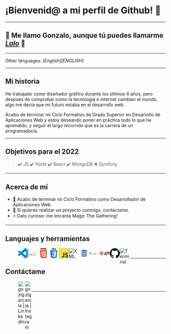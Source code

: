 # ¡Bienvenid@ a mi perfil de Github! 👋
---
## 🐻 Me llamo Gonzalo, aunque tú puedes llamarme <i>[Lalo][linkedin]</i> 🐻
---
Other languages: <i>[English][ENGLISH]</i>

---
## Mi historia
He trabajado como diseñador gráfico durante los últimos 4 años, pero despúes de comprobar como la técnología e internet cambian el mundo, algo me decía que mi futuro estaba en el desarrollo web.

Acabo de terminar mi Ciclo Formativo de Grado Superior en Desarrollo de Aplicaciones Web y estoy deseando poner en práctica todo lo que he aprendido, y seguir el largo recorrido que es la carrera de un programador/a.

---
## Objetivos para el 2022
> ✔️ JS
> ✔️ Node
> ✔️ React
> ✔️ MongoDB
> ❌ Symfony

---
## Acerca de mí
- 🔭 Acabo de terminar mi Ciclo Formativo como Desarrollador de Aplicaciones Web.
- 👯 Si quieres realizar un proyecto conmigo, contáctame.
- ⚡ Dato curioso: me encanta Magic The Gathering!

---

## Languajes y herramientas

> [<img align="left" alt="Visual Studio Code" width="32px" src="https://raw.githubusercontent.com/github/explore/80688e429a7d4ef2fca1e82350fe8e3517d3494d/topics/visual-studio-code/visual-studio-code.png" />][visualstudiocode]
> [<img align="left" alt="MySQL" width="32px" src="https://raw.githubusercontent.com/github/explore/80688e429a7d4ef2fca1e82350fe8e3517d3494d/topics/mysql/mysql.png" />][mysql]
> [<img align="left" alt="HTML5" width="32px" src="https://raw.githubusercontent.com/github/explore/80688e429a7d4ef2fca1e82350fe8e3517d3494d/topics/html/html.png" />][html]
> [<img align="left" alt="CSS3" width="32px" src="https://raw.githubusercontent.com/github/explore/80688e429a7d4ef2fca1e82350fe8e3517d3494d/topics/css/css.png" />][css]
> [<img align="left" alt="JavaScript" width="32px" src="https://raw.githubusercontent.com/github/explore/80688e429a7d4ef2fca1e82350fe8e3517d3494d/topics/javascript/javascript.png" />][js]
> [<img align="left" alt="XML" width="32px" src="https://i.imgur.com/9ZYpuBU.png" />][xml]
> [<img align="left" alt="SQL" width="32px" src="https://raw.githubusercontent.com/github/explore/80688e429a7d4ef2fca1e82350fe8e3517d3494d/topics/sql/sql.png" />][sql]
> [<img align="left" alt="MongoDB" width="32px" src="https://raw.githubusercontent.com/github/explore/80688e429a7d4ef2fca1e82350fe8e3517d3494d/topics/mongodb/mongodb.png" />][mongodb]
> [<img align="left" alt="Git" width="32px" src="https://raw.githubusercontent.com/github/explore/80688e429a7d4ef2fca1e82350fe8e3517d3494d/topics/git/git.png" />][git]
> [<img align="left" alt="GitHub" width="32px" src="https://raw.githubusercontent.com/github/explore/78df643247d429f6cc873026c0622819ad797942/topics/github/github.png" />][github]
> [<img align="left" alt="Terminal" width="32px" src="https://github.com/jmnote/z-icons/blob/master/svg/bash.svg" />][bash]
<br />

---
## Contáctame

> [<img align="left" alt="gnzlgarcia | LinkedIn" width="22px" src="https://i.imgur.com/tKAfy4d.png" />][linkedin]
> [<img align="left" alt="gnzlgarcia | Instagram" width="22px" src="https://i.imgur.com/giZIfTN.png" />][instagram]

<br />

---

[instagram]: https://www.instagram.com/gnzlgarcia/
[linkedin]: https://www.linkedin.com/in/gnzl/
[visualstudiocode]: https://es.wikipedia.org/wiki/Visual_Studio_Code
[html]: https://es.wikipedia.org/wiki/HTML5
[xml]: https://es.wikipedia.org/wiki/Extensible_Markup_Language
[css]: https://es.wikipedia.org/wiki/Hoja_de_estilos_en_cascada#CSS3
[js]: https://es.wikipedia.org/wiki/JavaScript
[sql]: https://es.wikipedia.org/wiki/SQL
[mysql]: https://es.wikipedia.org/wiki/MySQL
[mongodb]: https://es.wikipedia.org/wiki/MongoDB
[git]: https://es.wikipedia.org/wiki/Git
[github]: https://es.wikipedia.org/wiki/GitHub
[bash]: https://es.wikipedia.org/wiki/Shell_de_Unix
